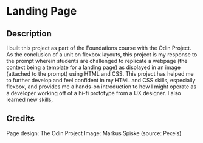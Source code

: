 # Landing Page

## Description

I built this project as part of the Foundations course with the Odin Project. As the conclusion of a unit on flexbox layouts, this project is my response to the prompt wherein students are challenged to replicate a webpage (the context being a template for a landing page) as displayed in an image (attached to the prompt) using HTML and CSS. This project has helped me to further develop and feel confident in my HTML and CSS skills, especially flexbox, and provides me a hands-on introduction to how I might operate as a developer working off of a hi-fi prototype from a UX designer. I also learned new skills, 

## Credits

Page design: The Odin Project
Image: Markus Spiske (source: Pexels)